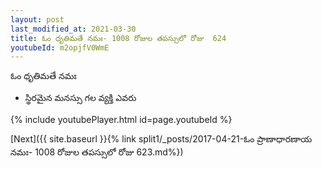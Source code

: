 ```yaml
---
layout: post
last_modified_at: 2021-03-30
title: ఓం ధృతిమతే నమః- 1008 రోజుల తపస్సులో రోజు  624
youtubeId: m2opjfV0WmE
---
```

 
 
 ఓం ధృతిమతే నమః  
 
 -  స్థిరమైన మనస్సు గల వ్యక్తి ఎవరు 
 
  
 
  
 
 
 
 
 
 


{% include youtubePlayer.html id=page.youtubeId %}
 
[Next]({{ site.baseurl }}{% link  split1/_posts/2017-04-21-ఓం ప్రాణాధారణాయ నమః- 1008 రోజుల తపస్సులో రోజు  623.md%})
 
